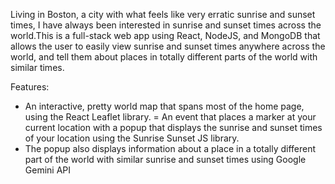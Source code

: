Living in Boston, a city with what feels like very erratic sunrise and sunset times, I have always been interested in sunrise and sunset times across the world.This is a full-stack web app using React, NodeJS, and MongoDB that allows the user to easily view sunrise and sunset times anywhere across the world, and tell them about places in totally different parts of the world with similar times.

Features:
- An interactive, pretty world map that spans most of the home page, using the React Leaflet library.
= An event that places a marker at your current location with a popup that displays the sunrise and sunset times of your location using the Sunrise Sunset JS library.
- The popup also displays information about a place in a totally different part of the world with similar sunrise and sunset times using Google Gemini API 
